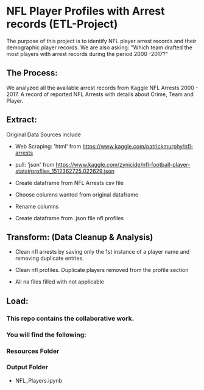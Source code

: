 # NFL Player Profiles with Arrest records (ETL-Project)
The purpose of this project is to identify NFL player arrest records and their demographic player records. 
We are also asking: "Which team drafted the most players with arrest records during the period 2000 -2017?"
    
## The Process:
We analyzed all the available arrest records from Kaggle NFL Arrests 2000 - 2017.
A record of reported NFL Arrests with details about Crime, Team and Player. 
 
## Extract:

Original Data Sources include
    
   * Web Scraping: 'html' from https://www.kaggle.com/patrickmurphy/nfl-arrests
   * pull: 'json' from https://www.kaggle.com/zynicide/nfl-football-player-stats#profiles_1512362725.022629.json
    
   * Create dataframe from NFL Arrests csv file
   * Choose columns wanted from original dataframe
   * Rename columns
    
   * Create dataframe from .json file nfl profiles 
    
## Transform: (Data Cleanup & Analysis)
   * Clean nfl arrests by saving only the 1st instance of a player name and removing duplicate entries.
   
   * Clean nfl profiles. Duplicate players removed from the profile section
    
   * All na files filled with not applicable 
    
## Load:




### This repo contains the collaborative work. 
### You will find the following:

### Resources Folder

### Output Folder
   * NFL_Players.ipynb
 


